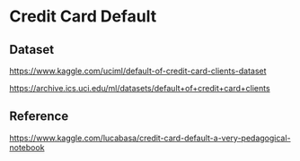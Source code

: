 # Credit Card Default

## Dataset

https://www.kaggle.com/uciml/default-of-credit-card-clients-dataset

https://archive.ics.uci.edu/ml/datasets/default+of+credit+card+clients

## Reference

https://www.kaggle.com/lucabasa/credit-card-default-a-very-pedagogical-notebook
